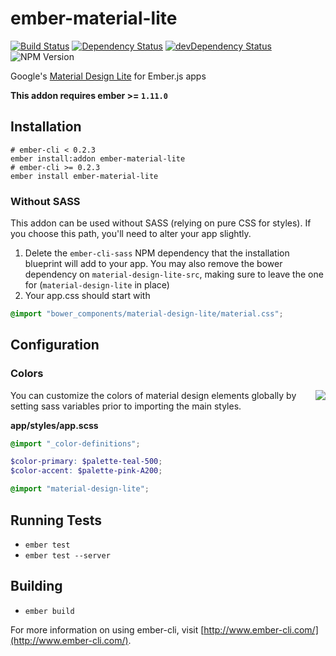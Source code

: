 # ember-material-lite

[![Build Status](https://travis-ci.org/truenorth/ember-material-lite.svg?branch=master)](https://travis-ci.org/truenorth/ember-material-lite)
[![Dependency Status](https://david-dm.org/truenorth/ember-material-lite.svg)](https://david-dm.org/truenorth/ember-material-lite)
[![devDependency Status](https://david-dm.org/truenorth/ember-material-lite/dev-status.svg)](https://david-dm.org/truenorth/ember-material-lite#info=devDependencies)
![NPM Version](https://img.shields.io/npm/v/ember-material-lite.svg)

Google's [Material Design Lite](http://www.getmdl.io/) for Ember.js apps

**This addon requires ember >= `1.11.0`**

## Installation

```
# ember-cli < 0.2.3
ember install:addon ember-material-lite
# ember-cli >= 0.2.3
ember install ember-material-lite
```

### Without SASS

This addon can be used without SASS (relying on pure CSS for styles). If you choose this path, you'll need to alter your app slightly.

1. Delete the `ember-cli-sass` NPM dependency that the installation blueprint will add to your app. You may also remove the bower dependency on `material-design-lite-src`, making sure to leave the one for (`material-design-lite` in place)
2. Your app.css should start with
```css
@import "bower_components/material-design-lite/material.css";
```

## Configuration

### Colors


<img src="http://i59.tinypic.com/ih4lro.png" align="right" />

You can customize the colors of material design elements globally by setting sass variables prior to importing the main styles. 

**app/styles/app.scss**
```scss
@import "_color-definitions";

$color-primary: $palette-teal-500;
$color-accent: $palette-pink-A200;

@import "material-design-lite";
```

## Running Tests

* `ember test`
* `ember test --server`

## Building

* `ember build`

For more information on using ember-cli, visit [http://www.ember-cli.com/](http://www.ember-cli.com/).

